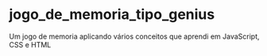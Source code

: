 # jogo_de_memoria_tipo_genius
Um jogo de memoria aplicando vários conceitos que aprendi em JavaScript, CSS e HTML
